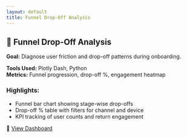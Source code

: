 ```yaml
---
layout: default
title: Funnel Drop-Off Analysis
---
```


## 🧪 Funnel Drop-Off Analysis

**Goal:** Diagnose user friction and drop-off patterns during onboarding.

**Tools Used:** Plotly Dash, Python  
**Metrics:** Funnel progression, drop-off %, engagement heatmap

### Highlights:
- Funnel bar chart showing stage-wise drop-offs
- Drop-off % table with filters for channel and device
- KPI tracking of user counts and return engagement

🔗 [View Dashboard](assets/funnel-dropoff.html)
